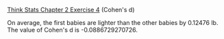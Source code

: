 [Think Stats Chapter 2 Exercise 4](http://greenteapress.com/thinkstats2/html/thinkstats2003.html#toc24) (Cohen's d)

On average, the first babies are lighter than the other babies by 0.12476 lb. The value of Cohen's d is -0.0886729270726.
